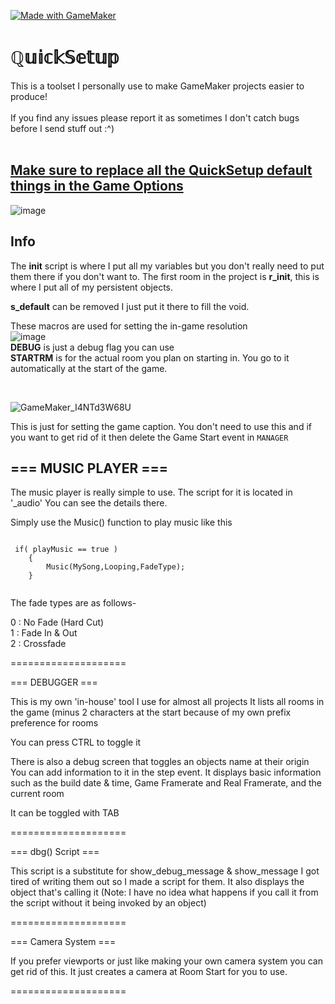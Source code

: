 [![Made with GameMaker](https://img.shields.io/badge/Made%20with-GameMaker-000000.svg?style=flat&logo=data%3Aimage%2Fpng%3Bbase64%2CiVBORw0KGgoAAAANSUhEUgAAAA4AAAAOCAMAAAAolt3jAAAAZlBMVEX%2F%2F%2F%2F%2F%2F%2F%2F%2F%2F%2F%2F%2F%2F%2F%2F%2F%2F%2F%2F%2F%2F%2F%2F%2F%2F%2F%2F%2F%2F%2F%2F%2F%2F%2F%2F%2F%2F%2F%2F%2F%2F%2F%2F%2F%2F%2F%2F%2F%2F%2F%2F%2F%2F%2F%2F%2F%2F%2F%2F%2F%2F%2F%2F%2F%2F%2F%2F%2F%2F%2F%2F%2F%2F%2F%2F%2F%2F%2F%2F%2F%2F%2F%2F%2F%2F%2F%2F%2F%2F%2F%2F%2F%2F%2F%2F%2F%2F%2F%2F%2F%2F%2F%2F%2F%2F%2F%2F%2F%2F%2F%2F%2F%2F%2F%2F%2F%2F%2F%2F%2F%2F%2F%2F%2F%2F%2F%2F%2F%2F%2F%2F%2F%2F%2F%2BrG8stAAAAIXRSTlMABg0OFBkfcn1%2Bf4CBgoOFhoeIiouWmNDa5ebp8PX2%2B%2F6o6Vq%2BAAAAY0lEQVR42k2OWQ6AIAwFn%2BIOioobrnD%2FS4o0EeanmQxNAdErRFTWtsFq6%2BiiZozz0CSnTjYBwo0RkF8DWDLf51Ni9K%2FYdq0Fy3KAfzk97M7goK1F%2F4rGH9Kk1OlboQtEDIrmC%2BU3CVxTr%2FRMAAAAAElFTkSuQmCC)](https://www.yoyogames.com/gamemaker)

<h1>ℚ𝕦𝕚𝕔𝕜𝕊𝕖𝕥𝕦𝕡</h1> 
This is a toolset I personally use to make GameMaker projects easier to produce!<br>
<br>
If you find any issues please report it as sometimes I don't catch bugs before I send stuff out :^)<br><br>

<h2><u>Make sure to replace all the QuickSetup default things in the Game Options</u></h2>

![image](https://user-images.githubusercontent.com/55968400/173220944-e7482417-124b-4060-9bb6-1b12b1b4962f.png)


<h2> Info </h2>

The <b>init</b> script is where I put all my variables but you don't really need to put them there if you don't want to.
The first room in the project is <b>r_init</b>, this is where I put all of my persistent objects.

<b>s_default</b> can be removed I just put it there to fill the void.

These macros are used for setting the in-game resolution
<br>
![image](https://user-images.githubusercontent.com/55968400/173221832-ada5d969-0f51-4b7d-b116-eabbf0b9b16c.png)
<br>
<b>DEBUG</b> is just a debug flag you can use <br>
<b>STARTRM</b> is for the actual room you plan on starting in. You go to it automatically at the start of the game.

<br>

![GameMaker_I4NTd3W68U](https://user-images.githubusercontent.com/55968400/173222013-ae7d14ae-b409-4330-9e57-a4fd3eac7dff.png)

This is just for setting the game caption. You don't need to use this and if you want to get rid of it then delete the Game Start event in `MANAGER`

<h2>=== MUSIC PLAYER ===</h2>

The music player is really simple to use. The script for it is located in '_audio'
You can see the details there.

Simply use the Music() function to play music like this

```gml
 
 if( playMusic == true )
	{
		Music(MySong,Looping,FadeType);
	}
 
```

The fade types are as follows-<br>

0 : No Fade (Hard Cut)<br>
1 : Fade In & Out<br>
2 : Crossfade<br>

====================

=== DEBUGGER ===

This is my own 'in-house' tool I use for almost all projects
It lists all rooms in the game (minus 2 characters at the start because of my
own prefix preference for rooms

You can press CTRL to toggle it

There is also a debug screen that toggles an objects name at their origin
You can add information to it in the step event. It displays basic information
such as the build date & time, Game Framerate and Real Framerate, and the current room

It can be toggled with TAB

====================

=== dbg() Script ===

This script is a substitute for show_debug_message & show_message
I got tired of writing them out so I made a script for them. It also displays
the object that's calling it (Note: I have no idea what happens if you call it from 
the script without it being invoked by an object)

====================

=== Camera System ===

If you prefer viewports or just like making your own camera system
you can get rid of this. It just creates a camera at Room Start for
you to use.

====================
<br><br>
